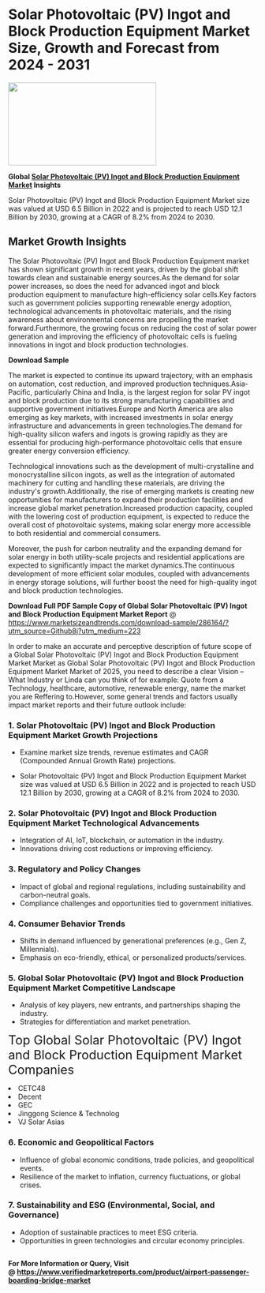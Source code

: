 <H1>Solar Photovoltaic (PV) Ingot and Block Production Equipment Market Size, Growth and Forecast from 2024 - 2031</H1><img class="aligncenter size-medium wp-image-584254" src="https://thirdeyenews.in/wp-content/uploads/2024/09/Global-Market-Research-300x168.jpeg" alt="" width="300" height="168" /><p><strong>Global&nbsp;<a href="https://www.marketsizeandtrends.com/download-sample/286164/?utm_source=Github8j?utm_medium=223">Solar Photovoltaic (PV) Ingot and Block Production Equipment Market</a> Insights</strong></p><p>Solar Photovoltaic (PV) Ingot and Block Production Equipment Market size was valued at USD 6.5 Billion in 2022 and is projected to reach USD 12.1 Billion by 2030, growing at a CAGR of 8.2% from 2024 to 2030.</p><p><h2>Market Growth Insights</h2> <p>The Solar Photovoltaic (PV) Ingot and Block Production Equipment market has shown significant growth in recent years, driven by the global shift towards clean and sustainable energy sources.As the demand for solar power increases, so does the need for advanced ingot and block production equipment to manufacture high-efficiency solar cells.Key factors such as government policies supporting renewable energy adoption, technological advancements in photovoltaic materials, and the rising awareness about environmental concerns are propelling the market forward.Furthermore, the growing focus on reducing the cost of solar power generation and improving the efficiency of photovoltaic cells is fueling innovations in ingot and block production technologies.</p> <p><strong>Download Sample</strong></p> <p>The market is expected to continue its upward trajectory, with an emphasis on automation, cost reduction, and improved production techniques.Asia-Pacific, particularly China and India, is the largest region for solar PV ingot and block production due to its strong manufacturing capabilities and supportive government initiatives.Europe and North America are also emerging as key markets, with increased investments in solar energy infrastructure and advancements in green technologies.The demand for high-quality silicon wafers and ingots is growing rapidly as they are essential for producing high-performance photovoltaic cells that ensure greater energy conversion efficiency.</p> <p>Technological innovations such as the development of multi-crystalline and monocrystalline silicon ingots, as well as the integration of automated machinery for cutting and handling these materials, are driving the industry's growth.Additionally, the rise of emerging markets is creating new opportunities for manufacturers to expand their production facilities and increase global market penetration.Increased production capacity, coupled with the lowering cost of production equipment, is expected to reduce the overall cost of photovoltaic systems, making solar energy more accessible to both residential and commercial consumers.</p> <p>Moreover, the push for carbon neutrality and the expanding demand for solar energy in both utility-scale projects and residential applications are expected to significantly impact the market dynamics.The continuous development of more efficient solar modules, coupled with advancements in energy storage solutions, will further boost the need for high-quality ingot and block production technologies.</p> <p><span class=""><strong>Download Full PDF Sample Copy of Global Solar Photovoltaic (PV) Ingot and Block Production Equipment Market Report</strong> @ <a href="https://www.marketsizeandtrends.com/download-sample/286164/?utm_source=Github8j?utm_medium=223" target="_blank">https://www.marketsizeandtrends.com/download-sample/286164/?utm_source=Github8j?utm_medium=223</a></span></p><p>In order to make an accurate and perceptive description of future scope of a Global&nbsp;Solar Photovoltaic (PV) Ingot and Block Production Equipment Market Market as Global&nbsp;Solar Photovoltaic (PV) Ingot and Block Production Equipment Market Market of 2025, you need to describe a clear Vision &ndash; What Industry or Linda can you think of for example: Quote from a Technology, healthcare, automotive, renewable energy, name the market you are Reffering to.However, some general trends and factors usually impact market reports and their future outlook include:</p><h3>1.&nbsp;<strong>Solar Photovoltaic (PV) Ingot and Block Production Equipment Market Growth Projections</strong></h3><ul><li>Examine market size trends, revenue estimates and CAGR (Compounded Annual Growth Rate) projections.</li><li><p>Solar Photovoltaic (PV) Ingot and Block Production Equipment Market size was valued at USD 6.5 Billion in 2022 and is projected to reach USD 12.1 Billion by 2030, growing at a CAGR of 8.2% from 2024 to 2030.</p></li></ul><h3>2.&nbsp;<strong>Solar Photovoltaic (PV) Ingot and Block Production Equipment Market Technological Advancements</strong></h3><ul><li>Integration of AI, IoT, blockchain, or automation in the industry.</li><li>Innovations driving cost reductions or improving efficiency.</li></ul><h3>3.&nbsp;<strong>Regulatory and Policy Changes</strong></h3><ul><li>Impact of global and regional regulations, including sustainability and carbon-neutral goals.</li><li>Compliance challenges and opportunities tied to government initiatives.</li></ul><h3>4.&nbsp;<strong>Consumer Behavior Trends</strong></h3><ul><li>Shifts in demand influenced by generational preferences (e.g., Gen Z, Millennials).</li><li>Emphasis on eco-friendly, ethical, or personalized products/services.</li></ul><h3>5.&nbsp;<strong>Global Solar Photovoltaic (PV) Ingot and Block Production Equipment Market Competitive Landscape</strong></h3><ul><li>Analysis of key players, new entrants, and partnerships shaping the industry.</li><li>Strategies for differentiation and market penetration.</li></ul><p data-pm-slice="1 1 []"><span style="color: inherit; font-family: inherit; font-size: 25px;">Top Global Solar Photovoltaic (PV) Ingot and Block Production Equipment Market Companies</span></p><div class="" data-test-id=""><p><li>CETC48</li><li> Decent</li><li> GEC</li><li> Jinggong Science & Technolog</li><li> VJ Solar Asias</li></p></div><h3>6.&nbsp;<strong>Economic and Geopolitical Factors</strong></h3><ul><li>Influence of global economic conditions, trade policies, and geopolitical events.</li><li>Resilience of the market to inflation, currency fluctuations, or global crises.</li></ul><h3>7.&nbsp;<strong>Sustainability and ESG (Environmental, Social, and Governance)</strong></h3><ul><li>Adoption of sustainable practices to meet ESG criteria.</li><li>Opportunities in green technologies and circular economy principles.</li></ul><h2><strong style="font-size: 14px;">For More Information or Query, Visit @&nbsp;</strong><a style="background-color: #ffffff; font-size: 14px;" href="https://www.marketsizeandtrends.com/report/solar-photovoltaic-pv-ingot-and-block-production-equipment-market/" target="_blank">https://www.verifiedmarketreports.com/product/airport-passenger-boarding-bridge-market</a></h2>